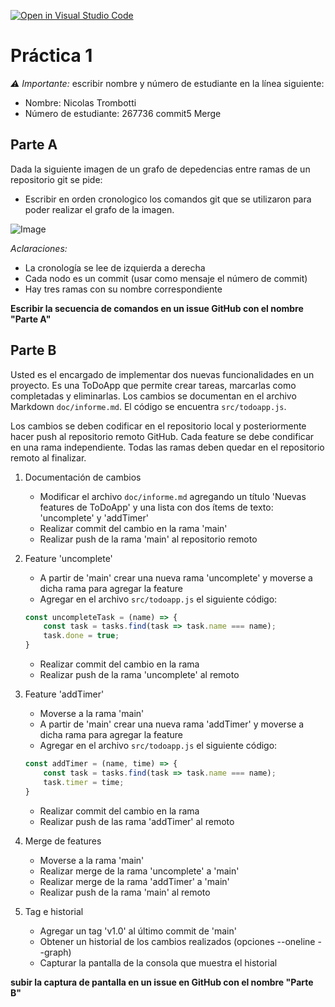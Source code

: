 [![Open in Visual Studio Code](https://classroom.github.com/assets/open-in-vscode-718a45dd9cf7e7f842a935f5ebbe5719a5e09af4491e668f4dbf3b35d5cca122.svg)](https://classroom.github.com/online_ide?assignment_repo_id=11675286&assignment_repo_type=AssignmentRepo)
# Práctica 1

*:warning: Importante:* escribir nombre y número de estudiante en la línea siguiente:  
- Nombre: Nicolas Trombotti  
- Número de estudiante: 267736
commit5 Merge
## Parte A

Dada la siguiente imagen de un grafo de depedencias entre ramas de un repositorio git se pide:

- Escribir en orden cronologico los comandos git que se utilizaron para poder realizar el grafo de la imagen.

![Image](https://i.imgur.com/iqAABQ6.png)

*Aclaraciones:*
- La cronología se lee de izquierda a derecha
- Cada nodo es un commit (usar como mensaje el número de commit)
- Hay tres ramas con su nombre correspondiente

**Escribir la secuencia de comandos en un issue GitHub con el nombre "Parte A"**

## Parte B

Usted es el encargado de implementar dos nuevas funcionalidades en un proyecto. Es una ToDoApp que permite crear tareas, marcarlas como completadas y eliminarlas.
Los cambios se documentan en el archivo Markdown `doc/informe.md`. El código se encuentra `src/todoapp.js`. 

Los cambios se deben codificar en el repositorio local y posteriormente hacer push al repositorio remoto GitHub. Cada feature se debe condificar en una rama independiente. Todas las ramas deben quedar en el repositorio remoto al finalizar.

1. Documentación de cambios 
   - Modificar el archivo `doc/informe.md` agregando un título 'Nuevas features de ToDoApp' y una lista con dos ítems de texto: 'uncomplete' y 'addTimer'
   - Realizar commit del cambio en la rama 'main'
   - Realizar push de la rama 'main' al repositorio remoto

2. Feature 'uncomplete'
    - A partir de 'main' crear una nueva rama 'uncomplete' y moverse a dicha rama para agregar la feature 
    - Agregar en el archivo `src/todoapp.js` el siguiente código:
    ```javascript 
    const uncompleteTask = (name) => {
        const task = tasks.find(task => task.name === name);
        task.done = true;
    }
    ```
   - Realizar commit del cambio en la rama
   - Realizar push de la rama 'uncomplete' al remoto

3. Feature 'addTimer'
   - Moverse a la rama 'main'
   - A partir de 'main' crear una nueva rama 'addTimer' y moverse a dicha rama para agregar la feature
   - Agregar en el archivo `src/todoapp.js` el siguiente código:
    ```javascript 
    const addTimer = (name, time) => {
        const task = tasks.find(task => task.name === name);
        task.timer = time;
    }
    ```
   - Realizar commit del cambio en la rama
   - Realizar push de las rama 'addTimer' al remoto

4. Merge de features
   - Moverse a la rama 'main'
   - Realizar merge de la rama 'uncomplete' a 'main'
   - Realizar merge de la rama 'addTimer' a 'main'
   - Realizar push de la rama 'main' al remoto

5. Tag e historial
   - Agregar un tag 'v1.0' al último commit de 'main'
   - Obtener un historial de los cambios realizados (opciones --oneline --graph)
   - Capturar la pantalla de la consola que muestra el historial 

**subir la captura de pantalla en un issue en GitHub con el nombre "Parte B"**